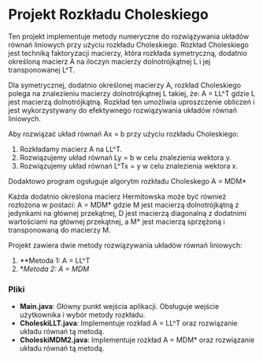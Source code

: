 # Projekt Rozkładu Choleskiego

Ten projekt implementuje metody numeryczne do rozwiązywania układów równań liniowych przy użyciu rozkładu Choleskiego. 
Rozkład Choleskiego jest techniką faktoryzacji macierzy, która rozkłada symetryczną, dodatnio określoną macierz A na iloczyn macierzy dolnotrójkątnej L i jej transponowanej L^T.

Dla symetrycznej, dodatnio określonej macierzy A, rozkład Choleskiego polega na znalezieniu macierzy dolnotrójkątnej L takiej, że: A = LL^T 
gdzie L jest macierzą dolnotrójkątną. Rozkład ten umożliwia uproszczenie obliczeń i jest wykorzystywany do efektywnego rozwiązywania układów równań liniowych.

Aby rozwiązać układ równań Ax = b przy użyciu rozkładu Choleskiego:
1. Rozkładamy macierz A na LL^T.
2. Rozwiązujemy układ równań Ly = b w celu znalezienia wektora y.
3. Rozwiązujemy układ równań L^Tx = y w celu znalezienia wektora x.

Dodaktowo program ogsługuje algorytm rozkładu Choleskego A = MDM*

Każda dodatnio określona macierz Hermitowska może być również rozłożona w postaci:
A = MDM*
gdzie M jest macierzą dolnotrójkątną z jedynkami na głównej przekątnej, D jest macierzą diagonalną z dodatnimi wartościami na głównej przekątnej, a M* jest macierzą sprzężoną i transponowaną do macierzy M.

Projekt zawiera dwie metody rozwiązywania układów równań liniowych:

1. **Metoda 1: A = LL^T
2. **Metoda 2: A = MDM*

### Pliki

- **Main.java**: Główny punkt wejścia aplikacji. Obsługuje wejście użytkownika i wybór metody rozkładu.
- **CholeskiLLT.java**: Implementuje rozkład A = LL^T oraz rozwiązanie układu równań tą metodą.
- **CholeskiMDM2.java**: Implementuje rozkład A = MDM* oraz rozwiązanie układu równań tą metodą.

